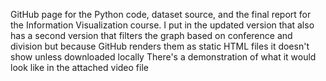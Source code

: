 GitHub page for the Python code, dataset source, and the final report for the Information Visualization course. 
I put in the updated version that also has a second version that filters the graph based on conference and division but because GitHub renders them as static HTML files it doesn't show unless downloaded locally
There's a demonstration of what it would look like in the attached video file
